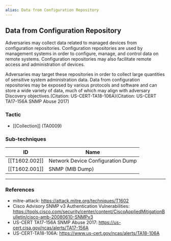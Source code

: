 ```yaml
---
alias: Data from Configuration Repository
---
```


## Data from Configuration Repository

Adversaries may collect data related to managed devices from configuration repositories. Configuration repositories are used by management systems in order to configure, manage, and control data on remote systems. Configuration repositories may also facilitate remote access and administration of devices.

Adversaries may target these repositories in order to collect large quantities of sensitive system administration data. Data from configuration repositories may be exposed by various protocols and software and can store a wide variety of data, much of which may align with adversary Discovery objectives.(Citation: US-CERT-TA18-106A)(Citation: US-CERT TA17-156A SNMP Abuse 2017)


### Tactic

- [[Collection]] (TA0009)

### Sub-techniques

| ID | Name |
| --- | --- |
| [[T1602.002]] | Network Device Configuration Dump |
| [[T1602.001]] | SNMP (MIB Dump) |


---
### References

- mitre-attack: https://attack.mitre.org/techniques/T1602
- Cisco Advisory SNMP v3 Authentication Vulnerabilities: https://tools.cisco.com/security/center/content/CiscoAppliedMitigationBulletin/cisco-amb-20080610-SNMPv3
- US-CERT TA17-156A SNMP Abuse 2017: https://us-cert.cisa.gov/ncas/alerts/TA17-156A
- US-CERT-TA18-106A: https://www.us-cert.gov/ncas/alerts/TA18-106A

